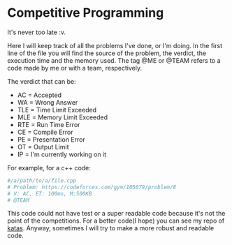 # Competitive Programming
It's never too late :v.

Here I will keep track of all the problems I've done, or I'm doing.
In the first line of the file you will find the source of the problem, the verdict, the execution time and the memory used. The tag @ME or @TEAM refers to a code made by me or with a team, respectively.

The verdict that can be:
- AC = Accepted
- WA = Wrong Answer
- TLE = Time Limit Exceeded
- MLE = Memory Limit Exceeded
- RTE = Run Time Error
- CE = Compile Error
- PE = Presentation Error
- OT = Output Limit
- IP = I'm currently working on it

For example, for a c++ code:

```bash
#/a/path/to/a/file.cpp
# Problem: https://codeforces.com/gym/105079/problem/E
# V: AC, ET: 100ms, M:500KB
# @TEAM
```

This code could not have test or a super readable code because it's not the point of the competitions. For a better code(I hope) you can see my repo of [katas](https://github.com/TheComputerCat/katas). Anyway, sometimes I will try to make a more robust and readable code.

